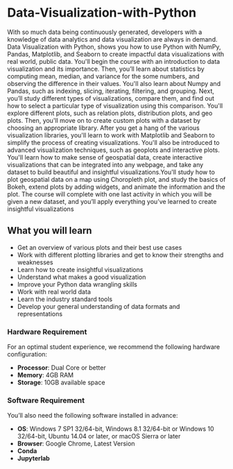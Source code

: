 # Data-Visualization-with-Python
With so much data being continuously generated, developers with a knowledge of data analytics and data visualization are always in demand. Data Visualization with Python, shows you how to use Python with NumPy, Pandas, Matplotlib, and Seaborn to create impactful data visualizations with real world, public data. 
You'll begin the course with an introduction to data visualization and its importance. Then, you’ll learn about statistics by computing mean, median, and variance for the some numbers, and observing the difference in their values. You'll also learn about Numpy and Pandas, such as indexing, slicing, iterating, filtering, and grouping. Next, you’ll study different types of visualizations, compare them, and find out how to select a particular type of visualization using this comparison. You'll explore different plots, such as relation plots, distribution plots, and geo plots. Then, you'll move on to create custom plots with a dataset by choosing an appropriate library. After you get a hang of the various visualization libraries, you'll learn to work with Matplotlib and Seaborn to simplify the process of creating visualizations. You'll also be introduced to advanced visualization techniques, such as geoplots and interactive plots. You'll learn how to make sense of geospatial data, create interactive visualizations that can be integrated into any webpage, and take any dataset to build beautiful and insightful visualizations.You'll study how to plot geospatial data on a map using Choropleth plot, and study the basics of Bokeh, extend plots by adding widgets, and animate the information and the plot.
The course will complete with one last activity in which you will be given a new dataset, and you’ll apply everything you’ve learned to create insightful visualizations

## What you will learn
* Get an overview of various plots and their best use cases
* Work with different plotting libraries and get to know their strengths and weaknesses
* Learn how to create insightful visualizations
* Understand what makes a good visualization
* Improve your Python data wrangling skills
* Work with real world data
* Learn the industry standard tools
* Develop your general understanding of data formats and representations 

### Hardware Requirement
For an optimal student experience, we recommend the following hardware configuration:
* **Processor**: Dual Core or better
* **Memory**: 4GB RAM
* **Storage**: 10GB available space

### Software Requirement
You’ll also need the following software installed in advance:
* **OS**: Windows 7 SP1 32/64-bit, Windows 8.1 32/64-bit or Windows 10 32/64-bit, Ubuntu 14.04 or later, or macOS Sierra or later
* **Browser**: Google Chrome, Latest Version
* **Conda**
* **Jupyterlab**
